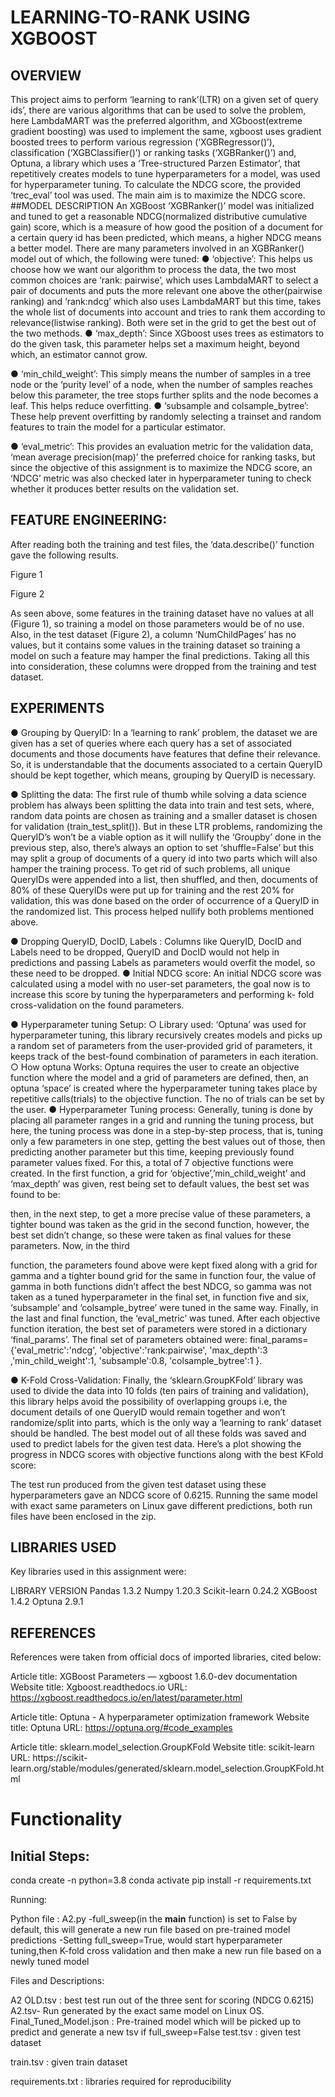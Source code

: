 # LEARNING-TO-RANK USING XGBOOST
## OVERVIEW
This project aims to perform ‘learning to rank’(LTR) on a given set of query ids’, there are various algorithms that can be used to solve the problem, here LambdaMART was the preferred algorithm, and XGboost(extreme gradient boosting) was used to implement the same, xgboost uses gradient boosted trees to perform various regression (‘XGBRegressor()’), classification (‘XGBClassifier()’) or ranking tasks (‘XGBRanker()’) and, Optuna, a library which uses a ‘Tree-structured Parzen Estimator’, that repetitively creates models to tune hyperparameters for a model, was used for hyperparameter tuning. To calculate the NDCG score, the provided ‘trec_eval’ tool was used. The main aim is to maximize the NDCG score.
##MODEL DESCRIPTION
An XGBoost ‘XGBRanker()’ model was initialized and tuned to get a reasonable NDCG(normalized distributive cumulative gain) score, which is a measure of how good the position of a document for a certain query id has been predicted, which means, a higher NDCG means a better model. There are many parameters involved in an XGBRanker() model out of which, the following were tuned:
●	‘objective’: This helps us choose how we want our algorithm to process the data, the two most common choices are ‘rank: pairwise’, which uses LambdaMART to select a pair of documents and puts the more relevant one above the other(pairwise ranking) and ‘rank:ndcg’ which also uses LambdaMART but this time, takes the whole list of documents into account and tries to rank them according to relevance(listwise ranking). Both were set in the grid to get the best out of the two methods.
●	‘max_depth’: Since XGboost uses trees as estimators to do the given task, this parameter helps set a maximum height, beyond which, an estimator cannot grow.

●	‘min_child_weight’: This simply means the number of samples in a tree node or the ‘purity level’ of a node, when the number of samples reaches below this parameter, the tree stops further splits and the node becomes a leaf. This helps reduce overfitting.
●	‘subsample and colsample_bytree’: These help prevent overfitting by randomly selecting a trainset and random features to train the model for a particular estimator.

●	‘eval_metric’: This provides an evaluation metric for the validation data, ‘mean average precision(map)’ the preferred choice for ranking tasks, but since the objective of this assignment is to maximize the NDCG score, an ‘NDCG’ metric was also checked later in hyperparameter tuning to check whether it produces better results on the validation set.
 
## FEATURE ENGINEERING:

After reading both the training and test files, the ‘data.describe()’ function gave the
following results.

Figure 1

Figure 2



As seen above, some features in the training dataset have no values at all (Figure 1), so training a model on those parameters would be of no use. Also, in the test dataset (Figure 2), a column ‘NumChildPages’ has no values, but it contains some values in the training dataset so training a model on such a feature may hamper the final predictions.
Taking all this into consideration, these columns were dropped from the training and test dataset.
## EXPERIMENTS
●	Grouping by QueryID:
In a ‘learning to rank’ problem, the dataset we are given has a set of queries where each query has a set of associated documents and those documents have features that define their relevance. So, it is understandable that the documents associated to a certain QueryID should be kept together, which means, grouping by QueryID is necessary.
 
●	Splitting the data:
The first rule of thumb while solving a data science problem has always been splitting the data into train and test sets, where, random data points are chosen as training and a smaller dataset is chosen for validation (train_test_split()). But in these LTR problems, randomizing the QueryID’s won’t be a viable option as it will nullify the ‘Groupby’ done in the previous step, also, there’s always an option to set ‘shuffle=False’ but this may split a group of documents of a query id into two parts which will also hamper the training process. To get rid of such problems, all unique QueryIDs were appended into a list, then shuffled, and then, documents of 80% of these QueryIDs were put up for training and the rest 20% for validation, this was done based on the order of occurrence of a QueryID in the randomized list. This process helped nullify both problems mentioned above.

●	Dropping QueryID, DocID, Labels : Columns like QueryID, DocID and Labels need to be dropped, QueryID and DocID would not help in predictions and passing Labels as parameters would overfit the model, so these need to be dropped.
●	Initial NDCG score:
An initial NDCG score was calculated using a model with no user-set parameters, the goal now is to increase this score by tuning the hyperparameters and performing k- fold cross-validation on the found parameters.

●	Hyperparameter tuning Setup:
○	Library used:
‘Optuna’ was used for hyperparameter tuning, this library recursively creates models and picks up a random set of parameters from the user-provided grid of parameters, it keeps track of the best-found combination of parameters in each iteration.
○	How optuna Works:
Optuna requires the user to create an objective function where the model and a grid of parameters are defined, then, an optuna ‘space’ is created where the hyperparameter tuning takes place by repetitive calls(trials) to the objective function. The no of trials can be set by the user.
●	Hyperparameter Tuning process:
Generally, tuning is done by placing all parameter ranges in a grid and running the tuning process, but here, the tuning process was done in a step-by-step process, that is, tuning only a few parameters in one step, getting the best values out of those, then predicting another parameter but this time, keeping previously found parameter values fixed. For this, a total of 7 objective functions were created. In the first function, a grid for ‘objective’,’min_child_weight’ and ‘max_depth’ was given, rest being set to default values, the best set was found to be:

then, in the next step, to get a more precise value of these parameters, a tighter bound was taken as the grid in the second function, however, the best set didn’t change, so these were taken as final values for these parameters. Now, in the third
 
function, the parameters found above were kept fixed along with a grid for gamma and a tighter bound grid for the same in function four, the value of gamma in both functions didn’t affect the best NDCG, so gamma was not taken as a tuned hyperparameter in the final set, in function five and six, ‘subsample’ and ‘colsample_bytree’ were tuned in the same way. Finally, in the last and final function, the ‘eval_metric’ was tuned. After each objective function iteration, the best set of parameters were stored in a dictionary ‘final_params’. The final set of parameters obtained were:
final_params=  {'eval_metric':'ndcg',  'objective':'rank:pairwise',  'max_depth':3
,'min_child_weight':1, 'subsample':0.8, 'colsample_bytree':1 }.

●	K-Fold Cross-Validation:
Finally, the ‘sklearn.GroupKFold’ library was used to divide the data into 10 folds (ten pairs of training and validation), this library helps avoid the possibility of overlapping groups i.e, the document details of one QueryID would remain together and won’t randomize/split into parts, which is the only way a ‘learning to rank’ dataset should be handled. The best model out of all these folds was saved and used to predict labels for the given test data.
Here’s a plot showing the progress in NDCG scores with objective functions along with the best KFold score:



The test run produced from the given test dataset using these hyperparameters gave an NDCG score of 0.6215. Running the same model with exact same parameters on Linux gave different predictions, both run files have been enclosed in the zip.
## LIBRARIES USED
Key libraries used in this assignment were:

LIBRARY	VERSION
Pandas	1.3.2
Numpy	1.20.3
Scikit-learn	0.24.2
XGBoost	1.4.2
Optuna	2.9.1
 

## REFERENCES
References were taken from official docs of imported libraries, cited below:


Article title:	XGBoost Parameters — xgboost 1.6.0-dev documentation Website title: Xgboost.readthedocs.io
URL:	https://xgboost.readthedocs.io/en/latest/parameter.html

Article title:	Optuna - A hyperparameter optimization framework Website title: Optuna
URL:	https://optuna.org/#code_examples

Article title:	sklearn.model_selection.GroupKFold Website title: scikit-learn
URL:	https://scikit- learn.org/stable/modules/generated/sklearn.model_selection.GroupKFold.html

# Functionality
## Initial Steps:
 
conda create -n <envirenment name> python=3.8
conda activate <envirenment name>
pip install -r requirements.txt


Running:

Python file : A2.py
-full_sweep(in the __main__ function) is set to False by default, this will generate a new run file based on pre-trained model predictions
-Setting full_sweep=True, would start hyperparameter tuning,then K-fold cross validation and then make a new run file
	based on a newly tuned model

Files and Descriptions:


A2 OLD.tsv : best test run out of the three sent for scoring (NDCG 0.6215)
A2.tsv- Run generated by the exact same model on Linux OS.
Final_Tuned_Model.json : Pre-trained model which will be picked up to predict and generate a new 
			tsv if full_sweep=False
test.tsv : given test dataset	
	
train.tsv : given train dataset

requirements.txt : libraries required for reproducibility


